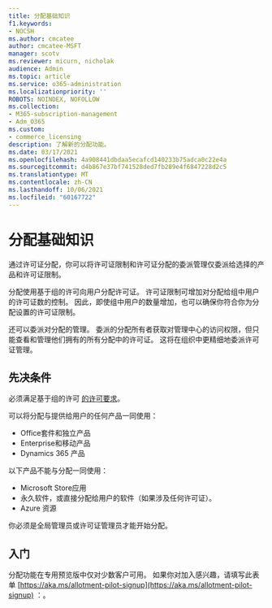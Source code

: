 ```yaml
---
title: 分配基础知识
f1.keywords:
- NOCSH
ms.author: cmcatee
author: cmcatee-MSFT
manager: scotv
ms.reviewer: micurn, nicholak
audience: Admin
ms.topic: article
ms.service: o365-administration
ms.localizationpriority: ''
ROBOTS: NOINDEX, NOFOLLOW
ms.collection:
- M365-subscription-management
- Adm_O365
ms.custom:
- commerce_licensing
description: 了解新的分配功能。
ms.date: 03/17/2021
ms.openlocfilehash: 4a908441dbdaa5ecafcd140233b75adca0c22e4a
ms.sourcegitcommit: d4b867e37bf741528ded7fb289e4f6847228d2c5
ms.translationtype: MT
ms.contentlocale: zh-CN
ms.lasthandoff: 10/06/2021
ms.locfileid: "60167722"
---
```

# <a name="allotment-basics"></a>分配基础知识

通过许可证分配，你可以将许可证限制和许可证分配的委派管理仅委派给选择的产品和许可证限制。

分配使用基于组的许可向用户分配许可证。 许可证限制可增加对分配给组中用户的许可证数的控制。 因此，即使组中用户的数量增加，也可以确保你符合你为分配设置的许可证限制。

还可以委派对分配的管理。 委派的分配所有者获取对管理中心的访问权限，但只能查看和管理他们拥有的所有分配中的许可证。 这将在组织中更精细地委派许可证管理。

## <a name="prerequisites"></a>先决条件

必须满足基于组的许可 [的许可要求](/azure/active-directory/fundamentals/active-directory-licensing-whatis-azure-portal#licensing-requirements)。

可以将分配与提供给用户的任何产品一同使用：

- Office套件和独立产品
- Enterprise和移动产品
- Dynamics 365 产品

以下产品不能与分配一同使用：

- Microsoft Store应用
- 永久软件，或直接分配给用户的软件（如果涉及任何许可证）。
- Azure 资源

你必须是全局管理员或许可证管理员才能开始分配。

## <a name="getting-started"></a>入门

分配功能在专用预览版中仅对少数客户可用。 如果你对加入感兴趣，请填写此表单 [https://aka.ms/allotment-pilot-signup](https://aka.ms/allotment-pilot-signup) ：。